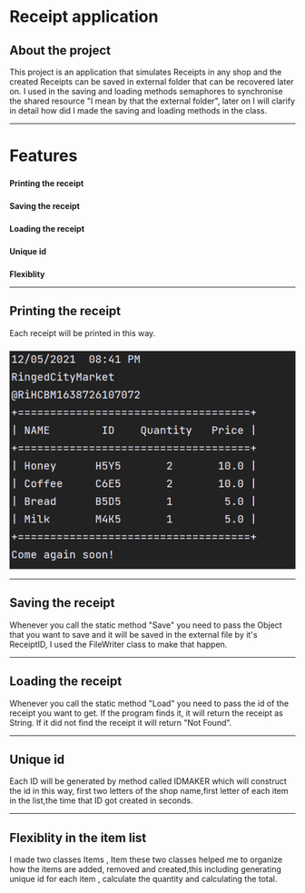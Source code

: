 # Receipt application


## **About the project**
This project is an application that simulates Receipts in any shop and the created Receipts can be saved in external folder that can be recovered later on.
I used in the saving and loading methods semaphores to synchronise the shared resource "I mean by that the external folder", later on I will clarify in detail how did I made the saving and loading methods in the class.
____
# **Features**

###
**Printing the receipt**
###
**Saving the receipt**
###
**Loading the receipt**
###
**Unique id**
###
**Flexiblity**

___
## Printing the receipt

Each receipt will be printed in this way.
###
###
![image-0](https://github.com/ThomasTheCoder7/Receipt/blob/master/EXAMPLE.png?raw=true%27%3E)
___


## Saving the receipt
Whenever you call the static method "Save" you need to pass the Object that you want to save and it will be saved in the external file by it's ReceiptID, I used the FileWriter class to make that happen.
___
## Loading the receipt
Whenever you call the static method "Load" you need to pass the id of the receipt you want to get. If the program finds it, it will return the receipt as String. If it did not find the receipt it will return "Not Found".
___
## Unique id
Each ID will be generated by method called IDMAKER which will construct the id in this way, first two letters of the shop name,first letter of each item in the list,the time that ID got created in seconds.
___
## Flexiblity in the item list
I made two classes Items , Item these two classes helped me to organize how the items are added, removed and created,this including generating unique id for each item , calculate the quantity and calculating the total.
